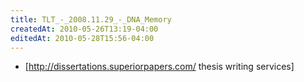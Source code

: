 ```yaml
---
title: TLT_-_2008.11.29_-_DNA_Memory
createdAt: 2010-05-26T13:19-04:00
editedAt: 2010-05-28T15:56-04:00
---
```


* [http://dissertations.superiorpapers.com/ thesis writing services]

